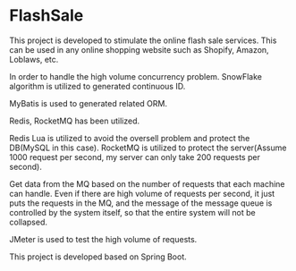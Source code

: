 # FlashSale
This project is developed to stimulate the online flash sale services. This can be used in any online shopping website such as Shopify, Amazon, Loblaws, etc.

In order to handle the high volume concurrency problem. SnowFlake algorithm is utilized to generated continuous ID.

MyBatis is used to generated related ORM.

Redis, RocketMQ has been utilized.

Redis Lua is utilized to avoid the oversell problem and protect the DB(MySQL in this case). RocketMQ is utilized to protect the server(Assume 1000 request per second, my server can only take 200 requests per second).

Get data from the MQ based on the number of requests that each machine can handle. Even if there are high volume of requests per second, it just puts the requests in the MQ, and the message of the message queue is controlled by the system itself, so that the entire system will not be collapsed.

JMeter is used to test the high volume of requests.

This project is developed based on Spring Boot.
